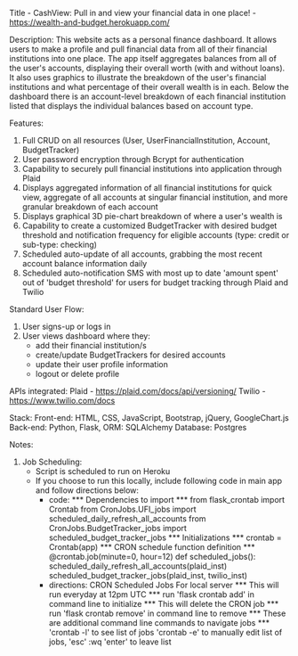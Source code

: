 Title - CashView: Pull in and view your financial data in one place! - https://wealth-and-budget.herokuapp.com/

Description:
This website acts as a personal finance dashboard. It allows users to make a profile and pull financial data from all of their financial institutions into one place. The app itself aggregates balances from all of the user's accounts, displaying their overall worth (with and without loans). It also uses graphics to illustrate the breakdown of the user's financial institutions and what percentage of their overall wealth is in each. Below the dashboard there is an account-level breakdown of each financial institution listed that displays the individual balances based on account type. 

Features:
1. Full CRUD on all resources (User, UserFinancialInstitution, Account, BudgetTracker)
2. User password encryption through Bcrypt for authentication
3. Capability to securely pull financial institutions into application through Plaid 
4. Displays aggregated information of all financial institutions for quick view, aggregate of all accounts at singular financial institution, and more granular breakdown of each account
5. Displays graphical 3D pie-chart breakdown of where a user's wealth is
6. Capability to create a customized BudgetTracker with desired budget threshold and notification frequency for eligible accounts (type: credit or sub-type: checking)
7. Scheduled auto-update of all accounts, grabbing the most recent account balance information daily
8. Scheduled auto-notification SMS with most up to date 'amount spent' out of 'budget threshold' for users for budget tracking through Plaid and Twilio

Standard User Flow:
1. User signs-up or logs in
2. User views dashboard where they:
    - add their financial institution/s
    - create/update BudgetTrackers for desired accounts
    - update their user profile information 
    - logout or delete profile

APIs integrated:
Plaid - https://plaid.com/docs/api/versioning/
Twilio - https://www.twilio.com/docs

Stack:
    Front-end: HTML, CSS, JavaScript, Bootstrap, jQuery, GoogleChart.js
    Back-end: Python, Flask, ORM: SQLAlchemy
    Database: Postgres

Notes:
1. Job Scheduling:
    - Script is scheduled to run on Heroku
    - If you choose to run this locally, include following code in main app and follow directions below:
        - code:
            *** Dependencies to import ***
            from flask_crontab import Crontab
            from CronJobs.UFI_jobs import scheduled_daily_refresh_all_accounts
            from CronJobs.BudgetTracker_jobs import scheduled_budget_tracker_jobs
            *** Initializations ***
            crontab = Crontab(app)
            *** CRON schedule function definition ***
            @crontab.job(minute=0, hour=12)
            def scheduled_jobs():
               scheduled_daily_refresh_all_accounts(plaid_inst)
               scheduled_budget_tracker_jobs(plaid_inst, twilio_inst)
        - directions:
            CRON Scheduled Jobs For local server
            *** This will run everyday at 12pm UTC ***
            run 'flask crontab add' in command line to initialize
            *** This will delete the CRON job ***
            run 'flask crontab remove' in command line to remove
            *** These are additional command line commands to navigate jobs ***
            'crontab -l' to see list of jobs
            'crontab -e' to manually edit list of jobs, 'esc' :wq 'enter' to leave list
            